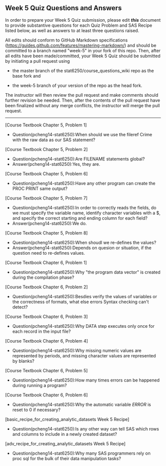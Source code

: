 ## Week 5 Quiz Questions and Answers

In order to prepare your Week 5 Quiz submission, please edit ***this*** document to provide substantive questions for each Quiz Problem and SAS Recipe listed below, as well as answers to at least three questions raised.

All edits should conform to GitHub Markdown specifications (https://guides.github.com/features/mastering-markdown/) and should be committed to a branch named "week-5" in your fork of this repo. Then, after all edits have been made/committed, your Week 5 Quiz should be submitted by initiating a pull request using

- the master branch of the stat6250/course_questions_wiki repo as the base fork and

- the week-5 branch of your version of the repo as the head fork.

The instructor will then review the pull request and make comments should further revision be needed. Then, after the contents of the pull request have been finalized without any merge conflicts, the instructor will merge the pull request.

********************************************************************************



[Course Textbook Chapter 5, Problem 1]
- Question(pcheng14-stat6250):When should we use the fileref Crime with the raw data as our SAS statement?



[Course Textbook Chapter 5, Problem 2]
- Question(pcheng14-stat6250):Are FILENAME statements global?
- Answer(pcheng14-stat6250):Yes, they are.



[Course Textbook Chapter 5, Problem 6]
- Question(pcheng14-stat6250):Have any other program can create the PROC PRINT same output?



[Course Textbook Chapter 5, Problem 7]
- Question(pcheng14-stat6250):In order to  correctly reads the fields, do we must specify the variable name, identify character variables with a $, and specify the correct starting and ending column for each field?
- Answer(pcheng14-stat6250):We do.



[Course Textbook Chapter 5, Problem 8]
- Question(pcheng14-stat6250):When shoudl we re-defines the values?
- Answer(pcheng14-stat6250):Depends on quesion or situation, if the question need to re-defines values.



[Course Textbook Chapter 6, Problem 1]
- Question(pcheng14-stat6250):Why "the program data vector" is created during the compilation phase?



[Course Textbook Chapter 6, Problem 2]
- Question(pcheng14-stat6250):Besdies verify the values of variables or the correctness of formats, what else errors Syntax checking can't detect?



[Course Textbook Chapter 6, Problem 3]
- Question(pcheng14-stat6250):Why DATA step executes only once for each record in the input file?



[Course Textbook Chapter 6, Problem 4]
- Question(pcheng14-stat6250):Why missing numeric values are represented by periods, and missing character values are represented by blanks?



[Course Textbook Chapter 6, Problem 5]
- Question(pcheng14-stat6250):How many times errors can be happened during running a program? 



[Course Textbook Chapter 6, Problem 6]
- Question(pcheng14-stat6250):Why the automatic variable _ERROR_ is reset to 0 if necessary?



[basic_recipe_for_creating_analytic_datasets Week 5 Recipe]
- Question(pcheng14-stat6250):Is any other way can tell SAS which rows and columns to include in a newly created dataset?



[adv_recipe_for_creating_analytic_datasets Week 5 Recipe]
- Question(pcheng14-stat6250):Why many SAS programmers rely on proc sql for the bulk of their data manipulation tasks?



